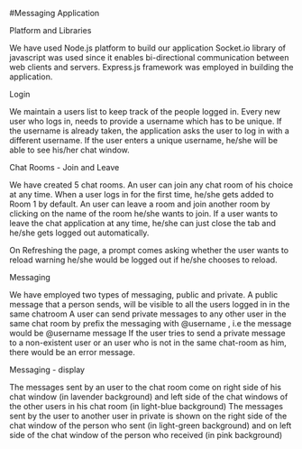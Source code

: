 #Messaging Application

Platform and Libraries

We have used Node.js platform to build our application
Socket.io library of javascript was used since it enables bi-directional
communication between web clients and servers.
Express.js framework was employed in building the application.

Login

We maintain a users list to keep track of the people logged in.
Every new user who logs in, needs to provide a username which has to be
unique.
If the username is already taken, the application asks the user to log in with a
different username.
If the user enters a unique username, he/she will be able to see his/her chat
window.

Chat Rooms - Join and Leave

We have created 5 chat rooms.
An user can join any chat room of his choice at any time.
When a user logs in for the first time, he/she gets added to Room 1 by default.
An user can leave a room and join another room by clicking on the name of
the room he/she wants to join.
If a user wants to leave the chat application at any time, he/she can just close
the tab and he/she gets logged out automatically.

On Refreshing the page, a prompt comes asking whether the user wants to reload warning he/she would be logged out if he/she chooses to reload.

Messaging

We have employed two types of messaging, public and private.
A public message that a person sends, will be visible to all the users logged in
in the same chatroom
A user can send private messages to any other user in the same chat room by
prefix the messaging with @username , i.e the message would be @username
message
If the user tries to send a private message to a non-existent user or an user
who is not in the same chat-room as him, there would be an error message.

Messaging - display

The messages sent by an user to the chat room come on right side of his chat
window (in lavender background) and left side of the chat windows of the
other users in his chat room (in light-blue background)
The messages sent by the user to another user in private is shown on the right
side of the chat window of the person who sent (in light-green background) and on left
side of the chat window of the person who received (in pink background)
